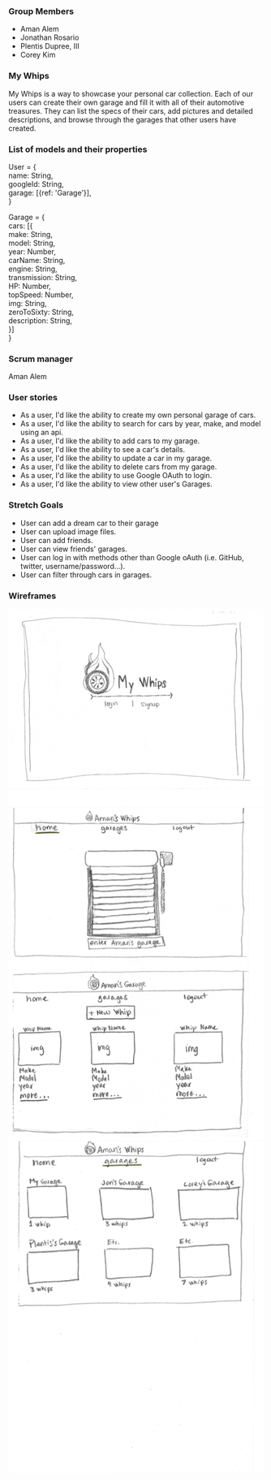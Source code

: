 ### Group Members

- Aman Alem
- Jonathan Rosario
- Plentis Dupree, III
- Corey Kim

### My Whips

My Whips is a way to showcase your personal car collection. Each of our users can create their own garage and fill it with all of their automotive treasures. They can list the specs of their cars, add pictures and detailed descriptions, and browse through the garages that other users have created.

### List of models and their properties

User = {\
name: String,\
googleId: String,\
garage: [{ref: 'Garage'}],\
}

Garage = {\
cars: [{\
 make: String,\
 model: String,\
 year: Number,\
 carName: String,\
 engine: String,\
 transmission: String,\
 HP: Number,\
 topSpeed: Number,\
 img: String,\
 zeroToSixty: String,\
 description: String,\
 }]\
}

### Scrum manager

Aman Alem

### User stories

- As a user, I'd like the ability to create my own personal garage of cars.
- As a user, I'd like the ability to search for cars by year, make, and model using an api.
- As a user, I'd like the ability to add cars to my garage.
- As a user, I'd like the ability to see a car's details.
- As a user, I'd like the ability to update a car in my garage.
- As a user, I'd like the ability to delete cars from my garage.
- As a user, I'd like the ability to use Google OAuth to login.
- As a user, I'd like the ability to view other user's Garages.

### Stretch Goals

- User can add a dream car to their garage
- User can upload image files.
- User can add friends.
- User can view friends' garages.
- User can log in with methods other than Google oAuth (i.e. GitHub, twitter, username/password...).
- User can filter through cars in garages.

### Wireframes

![My Whips Wireframe 1](./Wireframes/MyWhipsWF1.png)
![My Whips Wireframe 2](./Wireframes/MyWhipsWF2.png)
![My Whips Wireframe 3](./Wireframes/MyWhipsWF3.png)
